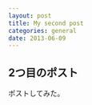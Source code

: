 ```yaml
---
layout: post
title: My second post
categories: general
date: 2013-06-09
---
```

## 2つ目のポスト
ポストしてみた。
